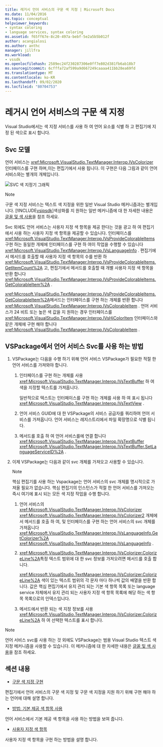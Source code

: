 ```yaml
---
title: 레거시 언어 서비스의 구문 색 지정 | Microsoft Docs
ms.date: 11/04/2016
ms.topic: conceptual
helpviewer_keywords:
- syntax coloring
- language services, syntax coloring
ms.assetid: f65ff67e-8c20-497a-bebf-5e2a5b5b012f
author: acangialosi
ms.author: anthc
manager: jillfra
ms.workload:
- vssdk
ms.openlocfilehash: 2589ec24f230287306e0ff7e802d381fb6ab18b7
ms.sourcegitcommit: 6cfffa72af599a9d667249caaaa411bb28ea69fd
ms.translationtype: MT
ms.contentlocale: ko-KR
ms.lasthandoff: 09/02/2020
ms.locfileid: "80704753"
---
```

# <a name="syntax-coloring-in-a-legacy-language-service"></a>레거시 언어 서비스의 구문 색 지정

Visual Studio에서는 색 지정 서비스를 사용 하 여 언어 요소를 식별 하 고 편집기에 지정 된 색으로 표시 합니다.

## <a name="colorizer-model"></a>Svc 모델
 언어 서비스는 <xref:Microsoft.VisualStudio.TextManager.Interop.IVsColorizer> 인터페이스를 구현 하며,이는 편집기에서 사용 됩니다. 이 구현은 다음 그림과 같이 언어 서비스와는 별개의 개체입니다.

 ![SVC 색 지정기 그래픽](../../extensibility/internals/media/figlgsvccolorizer.gif)

> [!NOTE]
> 구문 색 지정 서비스는 텍스트 색 지정을 위한 일반 Visual Studio 메커니즘과는 별개입니다. [!INCLUDE[vsipsdk](../../extensibility/includes/vsipsdk_md.md)]색상화를 지 원하는 일반 메커니즘에 대 한 자세한 내용은 [글꼴 및 색 사용](/visualstudio/extensibility/using-fonts-and-colors?view=vs-2015)을 참조 하세요.

 Svc 외에도 언어 서비스는 사용자 지정 색 항목을 제공 한다는 것을 광고 하 여 편집기에서 사용 하는 사용자 지정 색 항목을 제공할 수 있습니다. 인터페이스를 <xref:Microsoft.VisualStudio.TextManager.Interop.IVsProvideColorableItems> 구현 하는 동일한 개체에 인터페이스를 구현 하 여이 작업을 수행할 수 있습니다 <xref:Microsoft.VisualStudio.TextManager.Interop.IVsLanguageInfo> . 편집기에서 메서드를 호출할 때 사용자 지정 색 항목의 수를 반환 하 <xref:Microsoft.VisualStudio.TextManager.Interop.IVsProvideColorableItems.GetItemCount%2A> 고, 편집기에서 메서드를 호출할 때 개별 사용자 지정 색 항목을 반환 합니다 <xref:Microsoft.VisualStudio.TextManager.Interop.IVsProvideColorableItems.GetColorableItem%2A> .

 <xref:Microsoft.VisualStudio.TextManager.Interop.IVsProvideColorableItems.GetColorableItem%2A>메서드는 인터페이스를 구현 하는 개체를 반환 합니다 <xref:Microsoft.VisualStudio.TextManager.Interop.IVsColorableItem> . 언어 서비스가 24 비트 또는 높은 색 값을 지 원하는 경우 인터페이스를 <xref:Microsoft.VisualStudio.TextManager.Interop.IVsHiColorItem> 인터페이스와 같은 개체에 구현 해야 합니다 <xref:Microsoft.VisualStudio.TextManager.Interop.IVsColorableItem> .

## <a name="how-a-vspackage-uses-a-language-service-colorizer"></a>VSPackage에서 언어 서비스 Svc를 사용 하는 방법

1. VSPackage는 다음을 수행 하기 위해 언어 서비스 VSPackage가 필요한 적절 한 언어 서비스를 가져와야 합니다.

    1. 인터페이스를 구현 하는 개체를 사용 <xref:Microsoft.VisualStudio.TextManager.Interop.IVsTextBuffer> 하 여 색을 지정할 텍스트를 가져옵니다.

         일반적으로 텍스트는 인터페이스를 구현 하는 개체를 사용 하 여 표시 됩니다 <xref:Microsoft.VisualStudio.TextManager.Interop.IVsTextView> .

    2. 언어 서비스 GUID에 대 한 VSPackage의 서비스 공급자를 쿼리하여 언어 서비스를 가져옵니다. 언어 서비스는 레지스트리에서 파일 확장명으로 식별 됩니다.

    3. 메서드를 호출 하 여 언어 서비스를에 연결 합니다 <xref:Microsoft.VisualStudio.TextManager.Interop.IVsTextBuffer> <xref:Microsoft.VisualStudio.TextManager.Interop.IVsTextBuffer.SetLanguageServiceID%2A> .

2. 이제 VSPackage는 다음과 같이 svc 개체를 가져오고 사용할 수 있습니다.

    > [!NOTE]
    > 핵심 편집기를 사용 하는 Vspackage는 언어 서비스의 svc 개체를 명시적으로 가져올 필요가 없습니다. 핵심 편집기의 인스턴스가 적절 한 언어 서비스를 가져오는 즉시 여기에 표시 되는 모든 색 지정 작업을 수행 합니다.

    1. 언어 서비스의 <xref:Microsoft.VisualStudio.TextManager.Interop.IVsColorizer> <xref:Microsoft.VisualStudio.TextManager.Interop.IVsColorizer2> 개체에서 메서드를 호출 하 여, 및 인터페이스를 구현 하는 언어 서비스의 svc 개체를 가져옵니다 <xref:Microsoft.VisualStudio.TextManager.Interop.IVsLanguageInfo.GetColorizer%2A> <xref:Microsoft.VisualStudio.TextManager.Interop.IVsLanguageInfo> .

    2. <xref:Microsoft.VisualStudio.TextManager.Interop.IVsColorizer.ColorizeLine%2A>특정 텍스트 범위에 대 한 svc 정보를 가져오려면 메서드를 호출 합니다.

         <xref:Microsoft.VisualStudio.TextManager.Interop.IVsColorizer.ColorizeLine%2A> 색이 있는 텍스트 범위의 각 문자 마다 하나씩 값의 배열을 반환 합니다. 값은 핵심 편집기에서 유지 관리 되는 기본 색 항목 목록 또는 language service 자체에서 유지 관리 되는 사용자 지정 색 항목 목록에 해당 하는 색 항목 목록으로의 인덱스입니다.

    3. 메서드에서 반환 되는 색 지정 정보를 사용 <xref:Microsoft.VisualStudio.TextManager.Interop.IVsColorizer.ColorizeLine%2A> 하 여 선택한 텍스트를 표시 합니다.

> [!NOTE]
> 언어 서비스 svc를 사용 하는 것 외에도 VSPackage는 범용 Visual Studio 텍스트 색 지정 메커니즘을 사용할 수 있습니다. 이 메커니즘에 대 한 자세한 내용은 [글꼴 및 색 사용](/visualstudio/extensibility/using-fonts-and-colors?view=vs-2015)을 참조 하세요.

## <a name="in-this-section"></a>섹션 내용
- [구문 색 지정 구현](../../extensibility/internals/implementing-syntax-coloring.md)

 편집기에서 언어 서비스의 구문 색 지정 및 구문 색 지정을 지원 하기 위해 구현 해야 하는 언어에 대해 설명 합니다.

- [방법: 기본 제공 색 항목 사용](../../extensibility/internals/how-to-use-built-in-colorable-items.md)

 언어 서비스에서 기본 제공 색 항목을 사용 하는 방법을 보여 줍니다.

- [사용자 지정 색 항목](../../extensibility/internals/custom-colorable-items.md)

 사용자 지정 색 항목을 구현 하는 방법을 설명 합니다.
